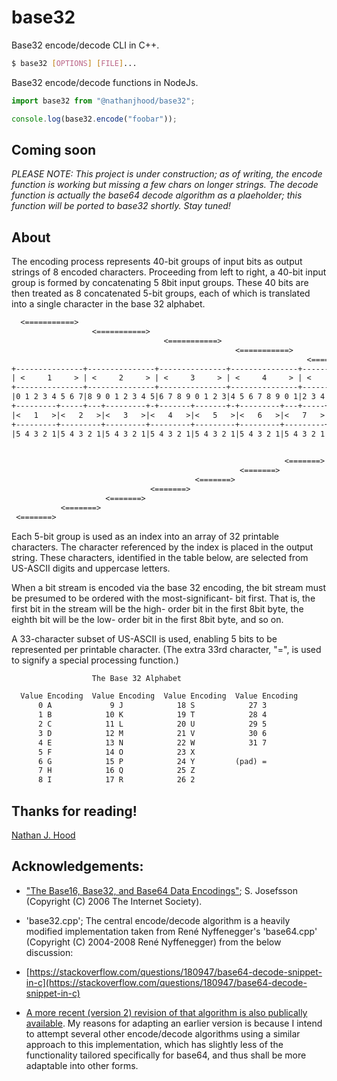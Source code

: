 # base32

Base32 encode/decode CLI in C++.

```.sh
$ base32 [OPTIONS] [FILE]...
```

Base32 encode/decode functions in NodeJs.

```.js
import base32 from "@nathanjhood/base32";

console.log(base32.encode("foobar"));
```

## Coming soon

*PLEASE NOTE: This project is under construction; as of writing, the encode function is working but missing a few chars on longer strings. The decode function is actually the base64 decode algorithm as a plaeholder; this function will be ported to base32 shortly. Stay tuned!*

## About

The encoding process represents 40-bit groups of input bits as output
strings of 8 encoded characters.  Proceeding from left to right, a
40-bit input group is formed by concatenating 5 8bit input groups.
These 40 bits are then treated as 8 concatenated 5-bit groups, each
of which is translated into a single character in the base 32
alphabet.

```.txt
  <===========>                                                                   1st character
                  <===========>                                                   2nd character
                                  <===========>                                   3rd character
                                                  <===========>                   4th character
                                                                  <===========>   5th character
+---------------+---------------+---------------+---------------+---------------+
| <     1     > | <     2     > | <     3     > | <     4     > | <     5     > | 5 groups (8 bits)
+---------------+---------------+---------------+---------------+---------------+
|0 1 2 3 4 5 6 7|8 9 0 1 2 3 4 5|6 7 8 9 0 1 2 3|4 5 6 7 8 9 0 1|2 3 4 5 6 7 8 9| Stream  (40 bits)
+---------+-----+---+---------+-+-------+-------+-+---------+---+-----+---------+
|<   1   >|<   2   >|<   3   >|<   4   >|<   5   >|<   6   >|<   7   >|<   8   >| 8 groups (5 bits)
+---------+---------+---------+---------+---------+---------+---------+---------+
|5 4 3 2 1|5 4 3 2 1|5 4 3 2 1|5 4 3 2 1|5 4 3 2 1|5 4 3 2 1|5 4 3 2 1|5 4 3 2 1| Index   (40 bits)

                                                                       <=======>  8th character
                                                             <=======>            7th character
                                                   <=======>                      6th character
                                         <=======>                                5th character
                               <=======>                                          4th character
                     <=======>                                                    3rd character
           <=======>                                                              2nd character
 <=======>                                                                        1st character
```

Each 5-bit group is used as an index into an array of 32 printable
characters.  The character referenced by the index is placed in the
output string.  These characters, identified in the table below, are
selected from US-ASCII digits and uppercase letters.

When a bit stream is encoded via the base 32 encoding, the
bit stream must be presumed to be ordered with the most-significant-
bit first.  That is, the first bit in the stream will be the high-
order bit in the first 8bit byte, the eighth bit will be the low-
order bit in the first 8bit byte, and so on.

A 33-character subset of US-ASCII is used, enabling 5 bits to be
represented per printable character.  (The extra 33rd character, "=",
is used to signify a special processing function.)

```.txt
                  The Base 32 Alphabet

  Value Encoding  Value Encoding  Value Encoding  Value Encoding
      0 A             9 J            18 S            27 3
      1 B            10 K            19 T            28 4
      2 C            11 L            20 U            29 5
      3 D            12 M            21 V            30 6
      4 E            13 N            22 W            31 7
      5 F            14 O            23 X
      6 G            15 P            24 Y         (pad) =
      7 H            16 Q            25 Z
      8 I            17 R            26 2
```

## Thanks for reading!

[Nathan J. Hood](https://github.com/nathanjhood)

## Acknowledgements:

- ["The Base16, Base32, and Base64 Data Encodings"](https://datatracker.ietf.org/doc/html/rfc4648); S. Josefsson (Copyright (C) 2006 The Internet Society).

- 'base32.cpp'; The central encode/decode algorithm is a heavily modified implementation taken from René Nyffenegger's 'base64.cpp' (Copyright (C) 2004-2008 René Nyffenegger) from the below discussion:

- [https://stackoverflow.com/questions/180947/base64-decode-snippet-in-c](https://stackoverflow.com/questions/180947/base64-decode-snippet-in-c)

- [A more recent (version 2) revision of that algorithm is also publically available](https://renenyffenegger.ch/notes/development/Base64/Encoding-and-decoding-base-64-with-cpp/). My reasons for adapting an earlier version is because I intend to attempt several other encode/decode algorithms using a similar approach to this implementation, which has slightly less of the functionality tailored specifically for base64, and thus shall be more adaptable into other forms.
